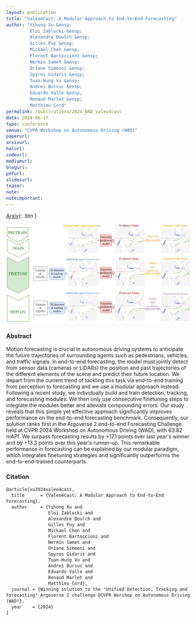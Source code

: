 ```yaml
---
layout: publication
title: "Valeo4Cast: A Modular Approach to End-to-End Forecasting"
author: "Yihong Xu &ensp; 
         Éloi Zablocki &ensp;
         Alexandre Boulch &ensp;
         Gilles Puy &ensp;
         Mickaël Chen &ensp;
         Florent Bartoccioni &ensp;
         Nermin Samet &ensp;
         Oriane Siméoni &ensp;
         Spyros Gidaris &ensp;
         Tuan-Hung Vu &ensp;
         Andrei Bursuc &ensp;
         Eduardo Valle &ensp;
         Renaud Marlet &ensp;
         Matthieu Cord"
permalink: /publications/2024_WAD_valeo4cast
date: 2024-06-17
type: conference
venue: "CVPR Workshop on Autonomous Driving (WAD)"
paperurl: 
arxivurl:
halurl: 
codeurl: 
mediumurl: 
blogurl: 
pdfurl: 
slidesurl: 
teaser:
note:
noteimportant: 
---
```


[Arxiv](https://arxiv.org/abs/2406.08113){: .btn }

![Valeo4Cast teaser](/images/publications/2024_CVPR_WAD_valeo4cast/teaser.png)

### Abstract

Motion forecasting is crucial in autonomous driving systems to anticipate the future trajectories of surrounding agents such as pedestrians, vehicles, and traffic signals. In end-to-end forecasting, the model must jointly detect from sensor data (cameras or LiDARs) the position and past trajectories of the different elements of the scene and predict their future location. We depart from the current trend of tackling this task via end-to-end training from perception to forecasting and we use a modular approach instead. Following a recent study, we individually build and train detection, tracking, and forecasting modules. We then only use consecutive finetuning steps to integrate the modules better and alleviate compounding errors. Our study reveals that this simple yet effective approach significantly improves performance on the end-to-end forecasting benchmark. Consequently, our solution ranks first in the Argoverse 2 end-to-end Forecasting Challenge held at CVPR 2024 Workshop on Autonomous Driving (WAD), with 63.82 mAPf. We surpass forecasting results by +17.1 points over last year's winner and by +13.3 points over this year's runner-up. This remarkable performance in forecasting can be explained by our modular paradigm, which integrates finetuning strategies and significantly outperforms the end-to-end-trained counterparts.

### Citation


```
@article{xu2024valeo4cast,
  title      = {Valeo4Cast: A Modular Approach to End-to-End Forecasting},
  author     = {Yihong Xu and
                Eloi Zablocki and
                Alexandre Boulch and
                Gilles Puy and
                Mickael Chen and
                Florent Bartoccioni and
                Nermin Samet and
                Oriane Simeoni and
                Spyros Gidaris and
                Tuan-Hung Vu and
                Andrei Bursuc and
                Eduardo Valle and
                Renaud Marlet and
                Matthieu Cord},
  journal = {Winning solution to the "Unified Detection, Tracking and Forecasting" Argoverse 2 challenge @CVPR Worshop on Autonomous Driving (WAD)},
  year    = {2024}
}
```